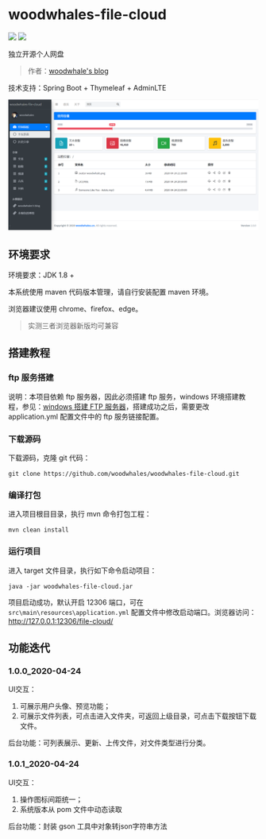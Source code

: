 # woodwhales-file-cloud

[![](https://img.shields.io/badge/Author-woodwhales-green.svg)](https://woodwhales.cn/) ![](https://img.shields.io/badge/License-GPL%203.0-orange.svg)

独立开源个人网盘

> 作者：[woodwhale's blog](https://woodwhales.cn/)

技术支持：Spring Boot + Thymeleaf + AdminLTE

![](/doc/images/woodwhales-file-cloud.png)

## 环境要求

环境要求：JDK 1.8 +

本系统使用 maven 代码版本管理，请自行安装配置 maven 环境。

浏览器建议使用 chrome、firefox、edge。

> 实测三者浏览器新版均可兼容

## 搭建教程

### ftp 服务搭建

说明：本项目依赖 ftp 服务器，因此必须搭建 ftp 服务，windows 环境搭建教程，参见：[windows 搭建 FTP 服务器](https://woodwhales.cn/2020/04/21/067/)，搭建成功之后，需要更改 application.yml 配置文件中的 ftp 服务链接配置。

### 下载源码

下载源码，克隆 git 代码：

```shell
git clone https://github.com/woodwhales/woodwhales-file-cloud.git
```

### 编译打包

进入项目根目目录，执行 mvn 命令打包工程：

```shell
mvn clean install
```

### 运行项目

进入 target 文件目录，执行如下命令启动项目：

```shell
java -jar woodwhales-file-cloud.jar
```

项目启动成功，默认开启 12306 端口，可在 `src\main\resources\application.yml` 配置文件中修改启动端口。浏览器访问：http://127.0.0.1:12306/file-cloud/

## 功能迭代

### 1.0.0_2020-04-24

UI交互：

1. 可展示用户头像、预览功能；
2. 可展示文件列表，可点击进入文件夹，可返回上级目录，可点击下载按钮下载文件。 

后台功能：可列表展示、更新、上传文件，对文件类型进行分类。

### 1.0.1_2020-04-24

UI交互：

1. 操作图标间距统一；
2. 系统版本从 pom 文件中动态读取

后台功能：封装 gson 工具中对象转json字符串方法